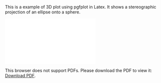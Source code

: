 This is a example of 3D plot using pgfplot in Latex.
It shows a stereographic projection of an ellipse onto a sphere.

<object data="main_stereographic.pdf" type="application/pdf" width="700px" height="700px">
    <embed src="main_stereographic.pdf">
        <p>This browser does not support PDFs. Please download the PDF to view it: <a href="main_stereographic.pdf">Download PDF</a>.</p>
    </embed>
</object>

